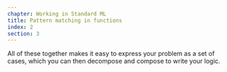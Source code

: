 ```yaml
---
chapter: Working in Standard ML
title: Pattern matching in functions
index: 2
section: 3
---
```

All of these together makes it easy to express your problem as a set of cases, which you can then decompose and compose to write your logic.
